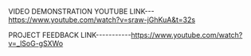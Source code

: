  VIDEO DEMONSTRATION YOUTUBE LINK---https://www.youtube.com/watch?v=sraw-jGhKuA&t=32s

 PROJECT FEEDBACK LINK-----------https://www.youtube.com/watch?v=_lSoG-gSXWo
